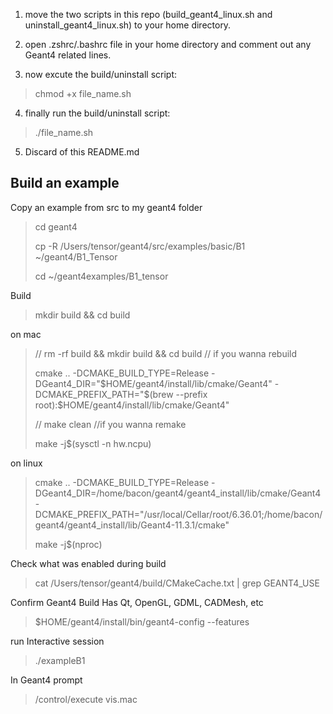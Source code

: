 1. move the two scripts in this repo (build_geant4_linux.sh and uninstall_geant4_linux.sh) to your home directory.

2. open .zshrc/.bashrc file in your home directory and comment out any Geant4 related lines.

3. now excute the build/uninstall script:

>chmod +x file_name.sh

4. finally run the build/uninstall script:

>./file_name.sh

5. Discard of this README.md












## Build an example

Copy an example from src to my geant4 folder

>cd geant4
>
>cp -R /Users/tensor/geant4/src/examples/basic/B1 ~/geant4/B1_Tensor
>
>cd ~/geant4examples/B1_tensor

Build

>mkdir build && cd build

on mac

>// rm -rf build && mkdir build && cd build // if you wanna rebuild
>
>cmake .. -DCMAKE_BUILD_TYPE=Release -DGeant4_DIR="$HOME/geant4/install/lib/cmake/Geant4" -DCMAKE_PREFIX_PATH="$(brew --prefix root):$HOME/geant4/install/lib/cmake/Geant4"
>
>// make clean //if you wanna remake
>
>make -j$(sysctl -n hw.ncpu)

on linux

>cmake .. -DCMAKE_BUILD_TYPE=Release -DGeant4_DIR=/home/bacon/geant4/geant4_install/lib/cmake/Geant4 -DCMAKE_PREFIX_PATH="/usr/local/Cellar/root/6.36.01;/home/bacon/geant4/geant4_install/lib/Geant4-11.3.1/cmake"
>
>make -j$(nproc)

Check what was enabled during build
>cat /Users/tensor/geant4/build/CMakeCache.txt | grep GEANT4_USE

Confirm Geant4 Build Has Qt, OpenGL, GDML, CADMesh, etc
>$HOME/geant4/install/bin/geant4-config --features

run Interactive session
>./exampleB1

In Geant4 prompt
>/control/execute vis.mac
